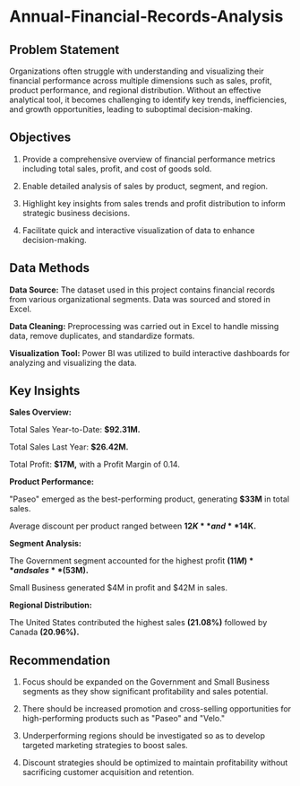 # Annual-Financial-Records-Analysis



## Problem Statement
Organizations often struggle with understanding and visualizing their financial performance across multiple dimensions such as sales, profit, product performance, and regional distribution. Without an effective analytical tool, it becomes challenging to identify key trends, inefficiencies, and growth opportunities, leading to suboptimal decision-making.


## Objectives
1. Provide a comprehensive overview of financial performance metrics including total sales, profit, and cost of goods sold.

2. Enable detailed analysis of sales by product, segment, and region.

3. Highlight key insights from sales trends and profit distribution to inform strategic business decisions.

4. Facilitate quick and interactive visualization of data to enhance decision-making.



## Data Methods

**Data Source:** The dataset used in this project contains financial records from various organizational segments. Data was sourced and stored in Excel.

**Data Cleaning:** Preprocessing was carried out in Excel to handle missing data, remove duplicates, and standardize formats.

**Visualization Tool:** Power BI was utilized to build interactive dashboards for analyzing and visualizing the data.



## Key Insights

**Sales Overview:**

Total Sales Year-to-Date: **$92.31M.**

Total Sales Last Year: **$26.42M.**

Total Profit: **$17M,** with a Profit Margin of 0.14.


**Product Performance:**

"Paseo" emerged as the best-performing product, generating **$33M** in total sales.

Average discount per product ranged between **$12K** and **$14K.**


**Segment Analysis:**

The Government segment accounted for the highest profit **($11M)** and sales **($53M).**

Small Business generated $4M in profit and $42M in sales.


**Regional Distribution:**

The United States contributed the highest sales **(21.08%)** followed by Canada **(20.96%).**


## Recommendation
1. Focus should be expanded on the Government and Small Business segments as they show significant profitability and sales potential.

2. There should be increased promotion and cross-selling opportunities for high-performing products such as "Paseo" and "Velo."

3. Underperforming regions should be investigated so as to develop targeted marketing strategies to boost sales.

4. Discount strategies should be optimized to maintain profitability without sacrificing customer acquisition and retention.
